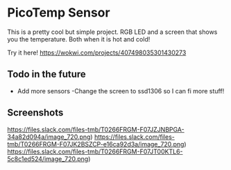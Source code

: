 # PicoTemp Sensor

This is a pretty cool but simple project. RGB LED and a screen that shows you the temperature. Both when it is hot and cold!

Try it here! https://wokwi.com/projects/407498035301430273

## Todo in the future

- Add more sensors
-Change the screen to ssd1306 so I can fi more stuff!

## Screenshots


https://files.slack.com/files-tmb/T0266FRGM-F07JZJNBPGA-34a82d094a/image_720.png)
https://files.slack.com/files-tmb/T0266FRGM-F07JK2BSZCP-e16ca92d3a/image_720.png)
https://files.slack.com/files-tmb/T0266FRGM-F07JT00KTL6-5c8c1ed524/image_720.png)
